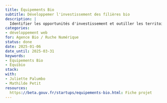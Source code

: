 ```yaml
---
title: Équipements Bio
subtitle: Développemer l'investissement des filières bio
description: |
  Identifier les opportunités d'investissement et outiller les territoires pour renforcer les équipements collectifs.
categories:
- développement web
for: Agence Bio / Ruche Numérique
status: done
date: 2025-01-06
date_until: 2025-03-31
keywords:
- Équipements Bio
- Équibio
stack:
with:
- Juliette Palumbo
- Mathilde Petit
resources:
  https://beta.gouv.fr/startups/equipements-bio.html: Fiche projet
---
```


